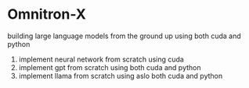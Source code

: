 # Omnitron-X
building large language models from the ground up using both cuda and python 
1. implement neural network from scratch using cuda
2. implement gpt from scratch using both cuda and python 
3. implement llama from scratch using aslo both cuda and python 
